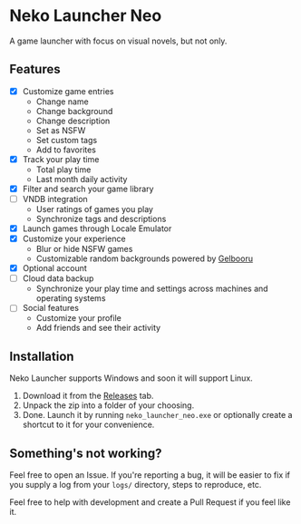 # Neko Launcher Neo

A game launcher with focus on visual novels, but not only.

## Features
- [x] Customize game entries
    - Change name
    - Change background
    - Change description
    - Set as NSFW
    - Set custom tags
    - Add to favorites
- [x] Track your play time
    - Total play time
    - Last month daily activity
- [x] Filter and search your game library
- [ ] VNDB integration
    - User ratings of games you play
    - Synchronize tags and descriptions
- [x] Launch games through Locale Emulator
- [x] Customize your experience
    - Blur or hide NSFW games
    - Customizable random backgrounds powered by [Gelbooru](https://gelbooru.com/)
- [x] Optional account
- [ ] Cloud data backup
    - Synchronize your play time and settings across machines and operating systems
- [ ] Social features
    - Customize your profile
    - Add friends and see their activity

## Installation
Neko Launcher supports Windows and soon it will support Linux.
1. Download it from the [Releases](https://github.com/Neko-Services/neko_launcher_neo/releases) tab.
2. Unpack the zip into a folder of your choosing.
3. Done. Launch it by running `neko_launcher_neo.exe` or optionally create a shortcut to it for your convenience.

## Something's not working?
Feel free to open an Issue. If you're reporting a bug, it will be easier to fix if you supply a log from your `logs/` directory, steps to reproduce, etc.

Feel free to help with development and create a Pull Request if you feel like it.
